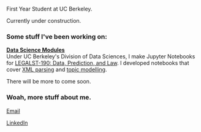 First Year Student at UC Berkeley. 

Currently under construction.

### Some stuff I've been working on:
__[Data Science Modules](https://github.com/ds-modules)__ <br>
Under UC Berkeley's Division of Data Sciences, I make Jupyter Notebooks for [LEGALST-190: Data, Prediction, and Law](https://github.com/ds-modules/LEGALST-190). I developed notebooks that cover [XML parsing](https://github.com/ds-modules/LEGALST-190/tree/master/labs/3-13) and [topic modelling](https://github.com/ds-modules/LEGALST-190/tree/master/labs/4-10).

There will be more to come soon.

### Woah, more stuff about me.
[Email](mailto:jasonjiang@berkeley.edu) 

[LinkedIn](https://www.linkedin.com/in/jasonsjiang/)
